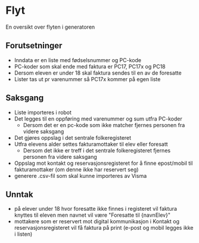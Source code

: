 # Flyt

En oversikt over flyten i generatoren

## Forutsetninger

- Inndata er en liste med fødselsnummer og PC-kode
- PC-koder som skal ende med faktura er PC17, PC17x og PC18
- Dersom eleven er under 18 skal faktura sendes til en av de foresatte
- Lister tas ut pr varenummer så PC17x kommer på egen liste

## Saksgang

- Liste importeres i robot
- Det legges til en oppføring med varenummer og sum utfra PC-koder
  - Dersom det er en pc-kode som ikke matcher fjernes personen fra videre saksgang
- Det gjøres oppslag i det sentrale folkeregisteret
- Utfra elevens alder settes fakturamottaker til elev eller foresatt
  - Dersom det ikke er treff i det sentrale folkeregisteret fjernes personen fra videre saksgang
- Oppslag mot kontakt og reservasjonsregisteret for å finne epost/mobil til fakturamottaker (om denne ikke har reservert seg)
- generere .csv-fil som skal kunne importeres av Visma

## Unntak

- på elever under 18 hvor foresatte ikke finnes i registeret vil faktura knyttes til eleven men navnet vil være "Foresatte til {navnElev}"
- mottakere som er reservert mot digital kommunikasjon i Kontakt og reservasjonsregisteret vil få faktura på print (e-post og mobil legges ikke i listen)